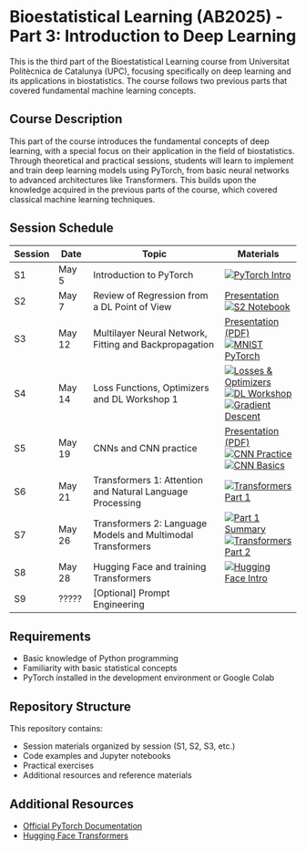 # Bioestatistical Learning (AB2025) - Part 3: Introduction to Deep Learning

This is the third part of the Bioestatistical Learning course from Universitat Politècnica de Catalunya (UPC), focusing specifically on deep learning and its applications in biostatistics. The course follows two previous parts that covered fundamental machine learning concepts.

## Course Description

This part of the course introduces the fundamental concepts of deep learning, with a special focus on their application in the field of biostatistics. Through theoretical and practical sessions, students will learn to implement and train deep learning models using PyTorch, from basic neural networks to advanced architectures like Transformers. This builds upon the knowledge acquired in the previous parts of the course, which covered classical machine learning techniques.

## Session Schedule

| Session | Date | Topic | Materials |
|--------|-------|------|-----------|
| S1 | May 5 | Introduction to PyTorch | [![PyTorch Intro](https://img.shields.io/badge/Colab-PyTorch_Intro-blue?logo=googlecolab)](https://colab.research.google.com/github/santialferez/AB2025/blob/main/S1/intro_pytorch_AB2025_est.ipynb) |
| S2 | May 7 | Review of Regression from a DL Point of View | [Presentation](https://github.com/santialferez/AB2025/blob/main/S2/SLN_reg_red_est.html) <br> [![S2 Notebook](https://img.shields.io/badge/Colab-S2_Notebook-blue?logo=googlecolab)](https://colab.research.google.com/github/santialferez/AB2025/blob/main/S2/S2.ipynb) |
| S3 | May 12 | Multilayer Neural Network, Fitting and Backpropagation | [Presentation (PDF)](https://github.com/santialferez/AB2025/blob/main/S3/DL3.pdf) <br> [![MNIST PyTorch](https://img.shields.io/badge/Colab-MNIST_PyTorch-blue?logo=googlecolab)](https://colab.research.google.com/github/santialferez/AB2025/blob/main/S3/mnist_pytorch_est.ipynb) |
| S4 | May 14 | Loss Functions, Optimizers and DL Workshop 1 | [![Losses & Optimizers](https://img.shields.io/badge/Colab-Losses_&_Optimizers-blue?logo=googlecolab)](https://colab.research.google.com/github/santialferez/AB2025/blob/main/S4/S4_Losses_and_optimizers.ipynb) <br> [![DL Workshop](https://img.shields.io/badge/Colab-DL_Workshop-blue?logo=googlecolab)](https://colab.research.google.com/github/santialferez/AB2025/blob/main/S4/S4_taller_DL.ipynb) <br> [![Gradient Descent](https://img.shields.io/badge/Colab-Gradient_Descent-blue?logo=googlecolab)](https://colab.research.google.com/github/santialferez/AB2025/blob/main/S4/S4_Full_Gradient_Descent.ipynb) |
| S5 | May 19 | CNNs and CNN practice | [Presentation (PDF)](https://github.com/santialferez/AB2025/blob/main/S5/DL4.pdf) <br> [![CNN Practice](https://img.shields.io/badge/Colab-CNN_Practice-blue?logo=googlecolab)](https://colab.research.google.com/github/santialferez/AB2025/blob/main/S5/Prac4/ConvNet_Pract.ipynb) <br> [![CNN Basics](https://img.shields.io/badge/Colab-CNN_Basics-blue?logo=googlecolab)](https://colab.research.google.com/github/santialferez/AB2025/blob/main/S5/B_CNN.ipynb) |
| S6 | May 21 | Transformers 1: Attention and Natural Language Processing | [![Transformers Part 1](https://img.shields.io/badge/Colab-Transformers_Part_1-blue?logo=googlecolab)](https://colab.research.google.com/github/santialferez/AB2025/blob/main/S6/Transformers_Part1_est.ipynb) |
| S7 | May 26 | Transformers 2: Language Models and Multimodal Transformers | [![Part 1 Summary](https://img.shields.io/badge/Colab-Part_1_Summary-blue?logo=googlecolab)](https://colab.research.google.com/github/santialferez/AB2025/blob/main/S7/Transformers_Part1_summary.ipynb) <br> [![Transformers Part 2](https://img.shields.io/badge/Colab-Transformers_Part_2-blue?logo=googlecolab)](https://colab.research.google.com/github/santialferez/AB2025/blob/main/S7/Transformers_Part2_est.ipynb) |
| S8 | May 28 | Hugging Face and training Transformers | [![Hugging Face Intro](https://img.shields.io/badge/Colab-Hugging_Face_Intro-blue?logo=googlecolab)](https://colab.research.google.com/github/santialferez/AB2025/blob/main/S8/intro_HF_est.ipynb) |
| S9 | ????? | [Optional] Prompt Engineering | |

## Requirements

- Basic knowledge of Python programming
- Familiarity with basic statistical concepts
- PyTorch installed in the development environment or Google Colab

## Repository Structure

This repository contains:
- Session materials organized by session (S1, S2, S3, etc.)
- Code examples and Jupyter notebooks
- Practical exercises
- Additional resources and reference materials

## Additional Resources

- [Official PyTorch Documentation](https://pytorch.org/docs/stable/index.html)
- [Hugging Face Transformers](https://huggingface.co/docs/transformers/index)
